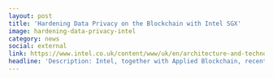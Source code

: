 ```yaml
---
layout: post
title: 'Hardening Data Privacy on the Blockchain with Intel SGX'
image: hardening-data-privacy-intel
category: news
social: external
link: https://www.intel.co.uk/content/www/uk/en/architecture-and-technology/software-guard-extensions/applied-blockchain-sgx-story.html
headline: 'Description: Intel, together with Applied Blockchain, recently published an article about SilentData and how we’re enabling Web3 applications to be integrated with Web2 data sources to harden data privacy on the blockchain.'
---
```

